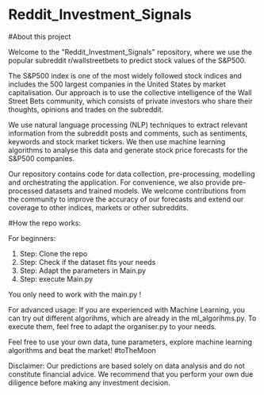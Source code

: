 # Reddit_Investment_Signals

#About this project

Welcome to the "Reddit_Investment_Signals" repository, where we use the popular subreddit r/wallstreetbets to predict stock values of the S&P500.

The S&P500 index is one of the most widely followed stock indices and includes the 500 largest companies in the United States by market capitalisation. Our approach is to use the collective intelligence of the Wall Street Bets community, which consists of private investors who share their thoughts, opinions and trades on the subreddit.

We use natural language processing (NLP) techniques to extract relevant information from the subreddit posts and comments, such as sentiments, keywords and stock market tickers. We then use machine learning algorithms to analyse this data and generate stock price forecasts for the S&P500 companies.

Our repository contains code for data collection, pre-processing, modelling and orchestrating the application. For convenience, we also provide pre-processed datasets and trained models. We welcome contributions from the community to improve the accuracy of our forecasts and extend our coverage to other indices, markets or other subreddits.


#How the repo works:

For beginners:
1. Step: Clone the repo
2. Step: Check if the dataset fits your needs
3. Step: Adapt the parameters in Main.py
4. Step: execute Main.py

You only need to work with the main.py !

For advanced usage:
If you are experienced with Machine Learning, you can try out different algorihms, which are already in the ml_algorihms.py. To execute them, feel free  to adapt the organiser.py to your needs. 

Feel free to use your own data, tune parameters, explore machine learning algorithms and beat the market! #toTheMoon

Disclaimer: Our predictions are based solely on data analysis and do not constitute financial advice. We recommend that you perform your own due diligence before making any investment decision.
